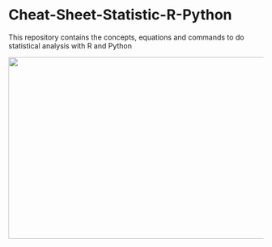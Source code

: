 # Cheat-Sheet-Statistic-R-Python
This repository contains the concepts, equations and commands to do statistical analysis with R and Python


<p align="center"><img src="https://github.com/cissagatto/Cheat-Sheet-Statistic-R-Python/blob/main/sheet-cheat-estat%C3%ADstica.png" width="640" height="360"/> </a>

